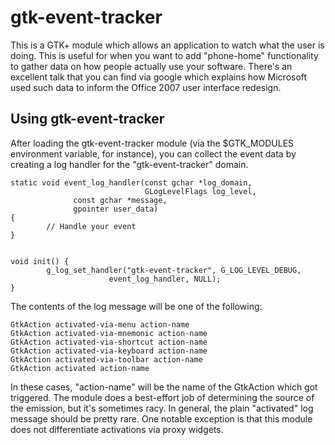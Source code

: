 gtk-event-tracker
=================

This is a GTK+ module which allows an application to watch what the user is
doing. This is useful for when you want to add "phone-home" functionality to
gather data on how people actually use your software. There's an excellent talk
that you can find via google which explains how Microsoft used such data to
inform the Office 2007 user interface redesign.

Using gtk-event-tracker
-----------------------

After loading the gtk-event-tracker module (via the $GTK\_MODULES environment
variable, for instance), you can collect the event data by creating a log
handler for the "gtk-event-tracker" domain.

    static void event_log_handler(const gchar *log_domain,
                                  GLogLevelFlags log_level,
				  const gchar *message,
				  gpointer user_data)
    {
            // Handle your event
    }


    void init() {
            g_log_set_handler("gtk-event-tracker", G_LOG_LEVEL_DEBUG,
	                      event_log_handler, NULL);
    }


The contents of the log message will be one of the following:

    GtkAction activated-via-menu action-name
    GtkAction activated-via-mnemonic action-name
    GtkAction activated-via-shortcut action-name
    GtkAction activated-via-keyboard action-name
    GtkAction activated-via-toolbar action-name
    GtkAction activated action-name

In these cases, "action-name" will be the name of the GtkAction which got
triggered. The module does a best-effort job of determining the source of the
emission, but it's sometimes racy. In general, the plain "activated" log message
should be pretty rare. One notable exception is that this module does not
differentiate activations via proxy widgets.
